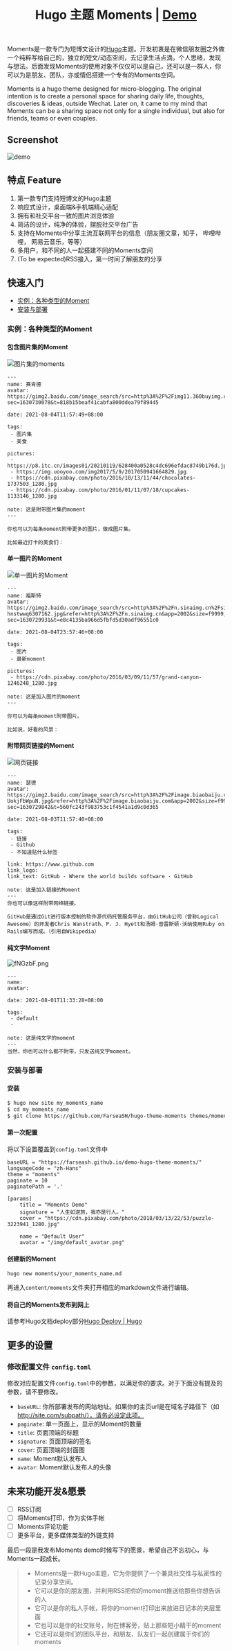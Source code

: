 <h1 align=center>Hugo 主题 Moments | <a href="https://farseash.github.io/demo-hugo-theme-moments">Demo</a></h1>

</br>

Moments是一款专门为短博文设计的[Hugo](https://gohugo.io/)主题。开发初衷是在微信朋友圈之外做一个纯粹写给自己的，独立的短文/动态空间，去记录生活点滴，个人思绪，发现与想法。后面发现Moments的使用对象不仅仅可以是自己，还可以是一群人，你可以为是朋友、团队，亦或情侣搭建一个专有的Moments空间。

Moments is a hugo theme designed for micro-blogging. The original intention is to create a personal space for sharing daily life, thoughts, discoveries & ideas, outside Wechat. Later on, it came to my mind that Moments can be a sharing space not only for a single individual, but also for friends, teams or even couples.

## Screenshot

![demo](https://z3.ax1x.com/2021/10/24/5RzwjK.png)

## 特点 Feature

1. 第一款专门支持短博文的Hugo主题
2. 响应式设计，桌面端&手机端精心适配
3. 拥有和社交平台一致的图片浏览体验
4. 简洁的设计，纯净的体验，摆脱社交平台广告
5. 支持在Moments中分享主流互联网平台的信息（朋友圈文章，知乎， 哔哩哔哩， 网易云音乐，等等）
6. 多用户，和不同的人一起搭建不同的Moments空间
7. (To be expected)RSS接入，第一时间了解朋友的分享

## 快速入门

- [实例：各种类型的Moment](#实例：各种类型的Moment)
- [安装与部署](#安装与部署)

### 实例：各种类型的Moment

#### 包含图片集的Moment

![图片集的moments](https://z3.ax1x.com/2021/10/24/5WpVWn.png)

```
---
name: 赛肯德
avatar: https://gimg2.baidu.com/image_search/src=http%3A%2F%2Fimg11.360buyimg.com%2Fn1%2Fjfs%2Ft22180%2F273%2F1048905858%2F16927%2Fc863f2d8%2F5b1ee306Nc3fa41e8.jpg&refer=http%3A%2F%2Fimg11.360buyimg.com&app=2002&size=f9999,10000&q=a80&n=0&g=0n&fmt=jpeg?sec=1630730078&t=818b15beaf41cabfa800ddea79f89445

date: 2021-08-04T11:57:49+08:00

tags:
 - 图片集
 - 美食

pictures:
 - https://p8.itc.cn/images01/20210119/628400a0528c4dc696efdac8749b176d.jpeg
 - https://img.uooyoo.com/img2017/5/9/2017050941664829.jpg
 - https://cdn.pixabay.com/photo/2016/10/13/11/44/chocolates-1737503_1280.jpg
 - https://cdn.pixabay.com/photo/2016/01/11/07/18/cupcakes-1133146_1280.jpg

note: 这是附带图片集的moment
---

你也可以为每条moment附带更多的图片，做成图片集。

比如最近打卡的美食们：
```

#### 单一图片的Moment

![单一图片的Moment](https://z3.ax1x.com/2021/10/24/5WptQx.png)

```
---
name: 福斯特
avatar: https://gimg2.baidu.com/image_search/src=http%3A%2F%2Fn.sinaimg.cn%2Fsinacn17%2F0%2Fw400h400%2F20181111%2F89f9-hnstwwq6307162.jpg&refer=http%3A%2F%2Fn.sinaimg.cn&app=2002&size=f9999,10000&q=a80&n=0&g=0n&fmt=jpeg?sec=1630729931&t=e8c4135ba966d5fbfd5d30adf96551c0

date: 2021-08-04T23:57:46+08:00

tags:
 - 图片
 - 最新moment

pictures: 
 - https://cdn.pixabay.com/photo/2016/03/09/11/57/grand-canyon-1246248_1280.jpg

note: 这是加入图片的moment
---

你可以为每条moment附带图片。

比如说，好看的风景：
```



#### 附带网页链接的Moment

![网页链接](https://z3.ax1x.com/2021/10/24/5W3vfs.png)

```
---
name: 瑟德
avatar: https://gimg2.baidu.com/image_search/src=http%3A%2F%2Fimage.biaobaiju.com%2Fuploads%2F20190822%2F14%2F1566456820-UokjFbWpuN.jpg&refer=http%3A%2F%2Fimage.biaobaiju.com&app=2002&size=f9999,10000&q=a80&n=0&g=0n&fmt=jpeg?sec=1630729842&t=560fc243f983753c1f4541a1d9c0d365

date: 2021-08-03T11:57:40+08:00

tags:
 - 链接
 - Github
 - 不知道贴什么标签

link: https://www.github.com
link_logo:
link_text: GitHub - Where the world builds software · GitHub

note: 这是加入链接的Moment
---
你也可以像这样附带网络链接。

GitHub是通过Git进行版本控制的软件源代码托管服务平台，由GitHub公司（曾称Logical Awesome）的开发者Chris Wanstrath、P. J. Hyett和汤姆·普雷斯顿·沃纳使用Ruby on Rails编写而成。（引用自Wikipedia）
```

#### 纯文字Moment

![fNGzbF.png](https://z3.ax1x.com/2021/08/11/fNGzbF.png)

```
---
name:
avatar:

date: 2021-08-01T11:33:28+08:00

tags:
 - default
 -

note: 这是纯文字的moment
---
当然，你也可以什么都不附带，只发送纯文字moment。
```

### 安装与部署

#### 安装

<!-- todo 要求 -->

```bash
$ hugo new site my_moments_name
$ cd my_moments_name
$ git clone https://github.com/FarseaSH/hugo-theme-moments themes/moments
```

#### 第一次配置

将以下设置覆盖到`config.toml`文件中

```
baseURL = "https://farseash.github.io/demo-hugo-theme-moments/"
languageCode = "zh-Hans"
theme = "moments"
paginate = 10
paginatePath = '.'

[params]
    title = "Moments Demo"
    signature = "人生如逆旅，我亦是行人。"
    cover = "https://cdn.pixabay.com/photo/2018/03/13/22/53/puzzle-3223941_1280.jpg"

    name = "Default User"
    avatar = "/img/default_avatar.png"
```

#### 创建新的Moment

```
hugo new moments/your_moments_name.md
```

再进入`content/moments`文件夹打开相应的markdown文件进行编辑。


#### 将自己的Moments发布到网上

请参考Hugo文档deploy部分[Hugo Deploy | Hugo](https://gohugo.io/hosting-and-deployment/hugo-deploy/)

## 更多的设置

### 修改配置文件 `config.toml`

修改对应配置文件`config.toml`中的参数，以满足你的要求。对于下面没有提及的参数，请不要修改。

- `baseURL`: 你所部署发布的网站地址。如果你的主页url是在域名子路径下（如 http://site.com/subpath/），请务必设定此项。
- `paginate`: 单一页面上，显示的Moment的数量
- `title`: 页面顶端的标题
- `signature`: 页面顶端的签名
- `cover`: 页面顶端的封面图
- `name`: Moment默认发布人
- `avatar`: Moment默认发布人的头像

## 未来功能开发&愿景

- [ ] RSS订阅
- [ ] 将Moments打印，作为实体手帐
- [ ] Moments评论功能
- [ ] 更多平台，更多媒体类型的外链支持

最后一段是我发布Moments demo时候写下的愿景，希望自己不忘初心，与Moments一起成长。


> - Moments是一款Hugo主题，它为你提供了一个兼具社交性与私密性的记录分享空间。
> - 它可以是你的朋友圈，并利用RSS把你的moment推送给那些你想告诉的人
> - 它可以是你的私人手帐，将你的moment打印出来放进日记本的夹层里面
> - 它也可以是你的社交账号，附在博客旁，贴上那些短小精干的moment
> - 它还可以是你们的团队平台，和朋友、队友们一起创建属于你们的moments
